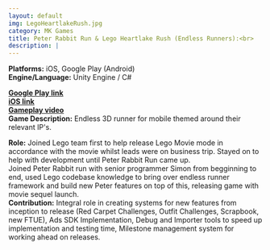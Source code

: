 ```yaml
---
layout: default
img: LegoHeartlakeRush.jpg
category: MK Games
title: Peter Rabbit Run & Lego Heartlake Rush (Endless Runners):<br>
description: |
---
```

**Platforms:** iOS, Google Play (Android) <br>
**Engine/Language:** Unity Engine / C# <br>

<a href="https://play.google.com/store/apps/details?id=com.mattel.barbiesparkleblastkids&hl=en_AU">**Google Play link**</a> <br>
<a href="https://apps.apple.com/us/app/barbie-fashion-closet/id1246820069">**iOS link**</a> <br>
<a href="https://www.youtube.com/watch?v=v0Bw7X6YlIs&ab_channel=Barbie">**Gameplay video**</a> <br>
**Game Description:** Endless 3D runner for mobile themed around their relevant IP's.  <br>

**Role:** Joined Lego team first to help release Lego Movie mode in accordance with the movie whilst leads were on business trip. Stayed on to help with development until Peter Rabbit Run came up.  <br>
Joined Peter Rabbit run with senior programmer Simon from begginning to end, used Lego codebase knowledge to bring over endless runner framework and build new Peter features on top of this, releasing game with movie sequel launch. <br>
**Contribution:** Integral role in creating systems for new features from inception to release (Red Carpet Challenges, Outfit Challenges, Scrapbook, new FTUE), Ads SDK Implementation, Debug and Importer tools to speed up implementation and testing time, Milestone management system for working ahead on releases. <br>
